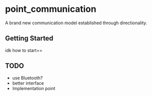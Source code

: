 # point_communication

A brand new communication model established through directionality.

## Getting Started

idk how to start==

## TODO
* use Bluetooth?
* better interface
* Implementation point